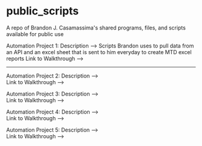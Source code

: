 # public_scripts

A repo of Brandon J. Casamassima's shared programs, files, and scripts available for public use

Automation Project 1:
    Description --> Scripts Brandon uses to pull data from an API and an excel sheet that is sent to him everyday to create MTD excel reports 
    Link to Walkthrough --> 
__________________________________________________________________________________________________________________________________________________________________________________________

Automation Project 2:
    Description -->  
    Link to Walkthrough --> 

Automation Project 3:
    Description -->  
    Link to Walkthrough --> 

Automation Project 4:
    Description -->  
    Link to Walkthrough --> 

Automation Project 5:
    Description -->  
    Link to Walkthrough --> 